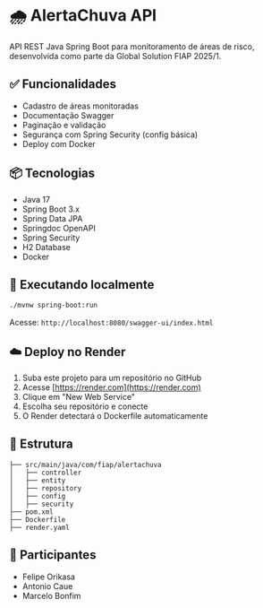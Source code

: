 # 🌧️ AlertaChuva API

API REST Java Spring Boot para monitoramento de áreas de risco, desenvolvida como parte da Global Solution FIAP 2025/1.

## ✅ Funcionalidades

- Cadastro de áreas monitoradas
- Documentação Swagger
- Paginação e validação
- Segurança com Spring Security (config básica)
- Deploy com Docker

## 📦 Tecnologias

- Java 17
- Spring Boot 3.x
- Spring Data JPA
- Springdoc OpenAPI
- Spring Security
- H2 Database
- Docker

## 🚀 Executando localmente

```bash
./mvnw spring-boot:run
```

Acesse: `http://localhost:8080/swagger-ui/index.html`

## ☁️ Deploy no Render

1. Suba este projeto para um repositório no GitHub
2. Acesse [https://render.com](https://render.com)
3. Clique em "New Web Service"
4. Escolha seu repositório e conecte
5. O Render detectará o Dockerfile automaticamente

## 📁 Estrutura

```
├── src/main/java/com/fiap/alertachuva
│   ├── controller
│   ├── entity
│   ├── repository
│   ├── config
│   ├── security
├── pom.xml
├── Dockerfile
├── render.yaml
```


## 👥 Participantes
- Felipe Orikasa
- Antonio Caue
- Marcelo Bonfim
